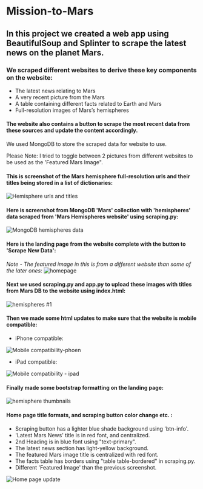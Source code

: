 # Mission-to-Mars

## In this project we created a web app using BeautifulSoup and Splinter to scrape the latest news on the planet Mars.

### We scraped different websites to derive these key components on the website:
  * The latest news relating to Mars
  * A very recent picture from the Mars
  * A table containing different facts related to Earth and Mars
  * Full-resolution images of Mars’s hemispheres 

#### The website also contains a button to scrape the most recent data from these sources and update the content accordingly.

We used MongoDB to store the scraped data for website to use.

Please Note: I tried to toggle between 2 pictures from different websites to be used as the 'Featured Mars Image".

#### This is screenshot of the Mars hemisphere full-resolution urls and their titles being stored in a list of dictionaries:
![Hemisphere urls and titles]( https://github.com/JoRanjit/Mission-to-Mars/blob/main/images/hemisphere_image_url_list.PNG)


#### Here is screenshot from MongoDB 'Mars' collection with 'hemispheres' data scraped from 'Mars Hemispheres website' using scraping.py:
![MongoDB hemispheres data]( https://github.com/JoRanjit/Mission-to-Mars/blob/main/images/MongoDB%20hemispheres%20added%20to%20Mars%20collection.PNG)

#### Here is the landing page from the website complete with the button to 'Scrape New Data':

*Note - The featured image in this is from a different website than some of the later ones:*
![homepage]( https://github.com/JoRanjit/Mission-to-Mars/blob/main/images/MissiontoMars%20-%20portal%20page%20%231.PNG)

#### Next we used scraping.py and app.py to upload these images with titles from Mars DB to the website using index.html:
![hemispheres #1]( https://github.com/JoRanjit/Mission-to-Mars/blob/main/images/MissiontoMars%20-%20portal%20page%20%232.PNG)

#### Then we made some html updates to make sure that the website is mobile compatible:
* iPhone compatible:

![Mobile compatibility-phoen]( https://github.com/JoRanjit/Mission-to-Mars/blob/main/images/MissiontoMars%20-%20mobile%20compatible%20-%20iphone%20-%20%231.PNG)

* iPad compatible: 

![Mobile compatibility - ipad]( https://github.com/JoRanjit/Mission-to-Mars/blob/main/images/MissiontoMars%20-%20mobile%20compatible%20-%20ipad.PNG)

#### Finally made some bootstrap formatting on the landing page:
![hemisphere thumbnails]( https://github.com/JoRanjit/Mission-to-Mars/blob/main/images/Thumbnails%20-%20bootstrap.PNG)

#### Home page title formats, and scraping button color change etc. :
* Scraping button has a lighter blue shade background using 'btn-info'.
* 'Latest Mars News' title is in red font, and centralized.
* 2nd Heading is in blue font using "text-primary".
* The latest news section has light-yellow background.
* The featured Mars image title is centralized with red font.
* The facts table has borders using "table table-bordered" in scraping.py.
* Different 'Featured Image' than the previous screenshot.

![Home page update]( https://github.com/JoRanjit/Mission-to-Mars/blob/main/images/bootstrap%20updates%20to%20formatting.PNG)





